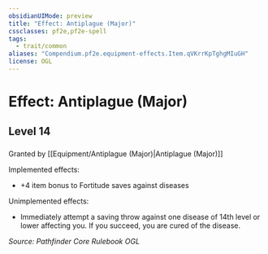 ```yaml
---
obsidianUIMode: preview
title: "Effect: Antiplague (Major)"
cssclasses: pf2e,pf2e-spell
tags:
  - trait/common
aliases: "Compendium.pf2e.equipment-effects.Item.qVKrrKpTghgMIuGH"
license: OGL
---
```

# Effect: Antiplague (Major)
## Level 14
### 






Granted by [[Equipment/Antiplague (Major)|Antiplague (Major)]]

Implemented effects:

*   +4 item bonus to Fortitude saves against diseases

Unimplemented effects:

*   Immediately attempt a saving throw against one disease of 14th level or lower affecting you. If you succeed, you are cured of the disease.

*Source: Pathfinder Core Rulebook*
*OGL*